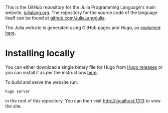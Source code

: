 This is the GitHub repository for the Julia Programming Language's main website, [julialang.org](http://julialang.org/). The repository for the source code of the language itself can be found at [github.com/JuliaLang/julia](https://github.com/JuliaLang/julia).

The Julia website is generated using GitHub pages and Hugo, as [explained here](https://gohugo.io/hosting-and-deployment/hosting-on-github/#github-project-pages).

# Installing locally

You can either download a single binary file for Hugo from
[Hugo releases](https://github.com/gohugoio/hugo/releases) or you can install
it as per the instructions [here](https://gohugo.io/getting-started/installing/).

To build and serve the website run:

    hugo server

in the root of this repository. You can then visit [http://localhost:1313](http://localhost:1313)
to view the site.
